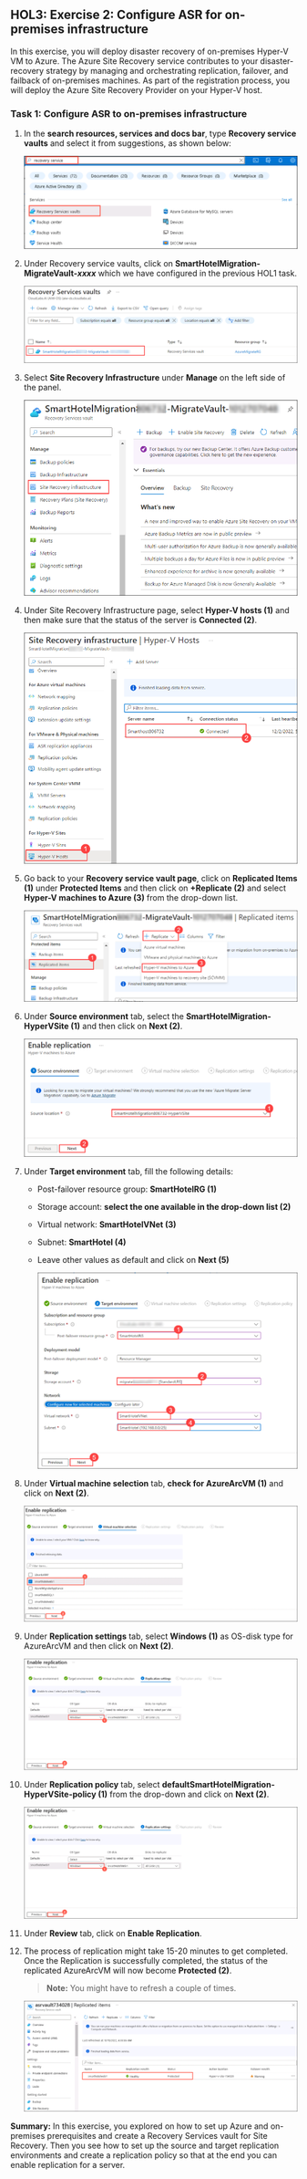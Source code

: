 ## HOL3: Exercise 2: Configure ASR for on-premises infrastructure

In this exercise, you will deploy disaster recovery of on-premises Hyper-V VM to Azure. The Azure Site Recovery service contributes to your disaster-recovery strategy by managing and orchestrating replication, failover, and failback of on-premises machines. As part of the registration process, you will deploy the Azure Site Recovery Provider on your Hyper-V host.

### Task 1: Configure ASR to on-premises infrastructure

1. In the **search resources, services and docs bar**, type **Recovery service vaults** and select it from suggestions, as shown below:
   
    ![Screenshot of the search Recovery service vaults.](Images/upd-search-asr.png "Recovery service vaults")
    
1. Under Recovery service vaults, click on **SmartHotelMigration<inject key="DeploymentID" enableCopy="false" />-MigrateVault-_xxxx_** which we have configured in the previous HOL1 task.  

    ![Screenshot of the create Recovery service vaults.](Images/hol3-e2-s2.png "create Recovery service vaults")

1. Select **Site Recovery Infrastructure** under **Manage** on the left side of the panel.

    ![Screenshot of the Site Recovery Infrastructure.](Images/hol3-e2-s3.png)

1. Under Site Recovery Infrastructure page, select **Hyper-V hosts (1)** and then make sure that the status of the server is **Connected (2)**.

    ![Screenshot of the hyper-v-host.](Images/hol3-e2-s4.png "hyper-v-host")  

1. Go back to your **Recovery service vault page**, click on **Replicated Items (1)** under **Protected Items** and then click on **+Replicate (2)** and select **Hyper-V machines to Azure (3)** from the drop-down list.

     ![Screenshot of the add replicate items.](Images/hol3-e2-s5.png "add replicate items") 
   
1. Under **Source environment** tab, select the **SmartHotelMigration<inject key="DeploymentID" enableCopy="false" />-HyperVSite (1)**  and then click on **Next (2)**.
 
     ![Screenshot of the Source environment.](Images/hol3-e2-s6.png "Source environment") 
   
1. Under **Target environment** tab, fill the following details:

   - Post-failover resource group: **SmartHotelRG (1)**
   
   - Storage account: **select the one available in the drop-down list (2)**  
   
   - Virtual network: **SmartHotelVNet (3)**

   - Subnet: **SmartHotel (4)**
   
   - Leave other values as default and click on **Next (5)**
   
     ![Screenshot of the target environment.](Images/hol3-e2-s7.png "Source environment")    
    
1. Under **Virtual machine selection** tab, **check for AzureArcVM (1)** and click on **Next (2)**.

     ![Screenshot of the vm selection.](Images/vm-selection.png "vm selection")

1. Under **Replication settings** tab, select **Windows (1)** as OS-disk type for AzureArcVM and then click on **Next (2)**.

     ![Screenshot of the Replication settings.](Images/replicate-settings.png "Replication settings")
     
1. Under **Replication policy** tab, select **defaultSmartHotelMigration<inject key="DeploymentID" enableCopy="false" />-HyperVSite-policy (1)** from the drop-down and click on **Next (2)**.  

     ![Screenshot of the Replication settings.](Images/replicate-settings.png "Replication settings")
   
1. Under **Review** tab, click on **Enable Replication**.

1. The process of replication might take 15-20 minutes to get completed. Once the Replication is successfully completed, the status of the replicated AzureArcVM will now become **Protected (2)**.

   > **Note:** You might have to refresh a couple of times.

   ![Screenshot of the status-protected.](Images/replicate-status.png "status-protected")
   
**Summary:** In this exercise, you explored on how to set up Azure and on-premises prerequisites and create a Recovery Services vault for Site Recovery. Then you see how to set up the source and target replication environments and create a replication policy so that at the end you can enable replication for a server.

